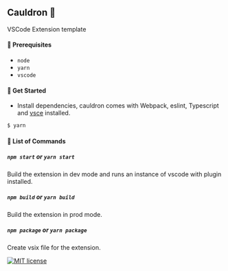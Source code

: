 ## Cauldron 🧪

VSCode Extension template

#### 🧰 Prerequisites

- `node`
- `yarn` 
- `vscode`

#### 🚀 Get Started

- Install dependencies, cauldron comes with Webpack, eslint, Typescript and [vsce](https://github.com/microsoft/vscode-vsce) installed.

```sh
$ yarn
```

#### 🤘 List of Commands

##### `npm start` or `yarn start`

Build the extension in dev mode and runs an instance of vscode with plugin installed.

##### `npm build` or `yarn build`

Build the extension in prod mode.

##### `npm package` or `yarn package`

Create vsix file for the extension.

[![MIT license](https://img.shields.io/badge/license-MIT-blue.svg)](LICENSE)
